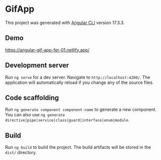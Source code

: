 # GifApp

This project was generated with [Angular CLI](https://github.com/angular/angular-cli) version 17.3.3.

## Demo

  <https://angular-gif-app-fer-01.netlify.app/>

## Development server

Run `ng serve` for a dev server. Navigate to `http://localhost:4200/`. The application will automatically reload if you change any of the source files.

## Code scaffolding

Run `ng generate component component-name` to generate a new component. You can also use `ng generate directive|pipe|service|class|guard|interface|enum|module`.

## Build

Run `ng build` to build the project. The build artifacts will be stored in the `dist/` directory.
